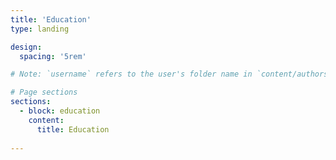 ```yaml
---
title: 'Education'
type: landing

design:
  spacing: '5rem'

# Note: `username` refers to the user's folder name in `content/authors/`

# Page sections
sections:
  - block: education
    content:
      title: Education
   
---
```

